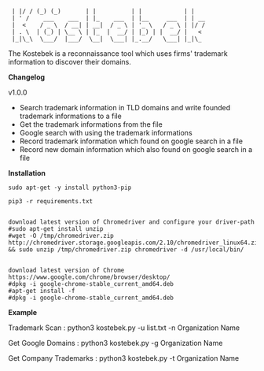 ```
 | |/ / (_) (_)       | |          | |            | |   
 | ' /    ___    ___  | |_    ___  | |__     ___  | | __
 |  <    / _ \  / __| | __|  / _ \ | '_ \   / _ \ | |/ /
 | . \  | (_) | \__ \ | |_  |  __/ | |_) | |  __/ |   < 
 |_|\_\  \___/  |___/  \__|  \___| |_.__/   \___| |_|\_	
 ```

The Kostebek is a reconnaissance tool which uses firms' trademark information to discover their domains.

**Changelog** 

v1.0.0

- Search trademark information in TLD domains and write founded trademark informations to a file
- Get the trademark informations from the file
- Google search with using the trademark informations
- Record trademark information which found on google search in a file
- Record new domain information which also found on google search in a file


**Installation**

```
sudo apt-get -y install python3-pip

pip3 -r requirements.txt  


download latest version of Chromedriver and configure your driver-path
#sudo apt-get install unzip
#wget -O /tmp/chromedriver.zip http://chromedriver.storage.googleapis.com/2.10/chromedriver_linux64.zip && sudo unzip /tmp/chromedriver.zip chromedriver -d /usr/local/bin/


download latest version of Chrome
https://www.google.com/chrome/browser/desktop/
#dpkg -i google-chrome-stable_current_amd64.deb
#apt-get install -f
#dpkg -i google-chrome-stable_current_amd64.deb
```

**Example**

 Trademark Scan :  python3 kostebek.py -u list.txt -n Organization Name
 
 Get Google Domains  : python3 kostebek.py -g Organization Name 
 
 Get Company Trademarks : python3 kostebek.py -t Organization Name

